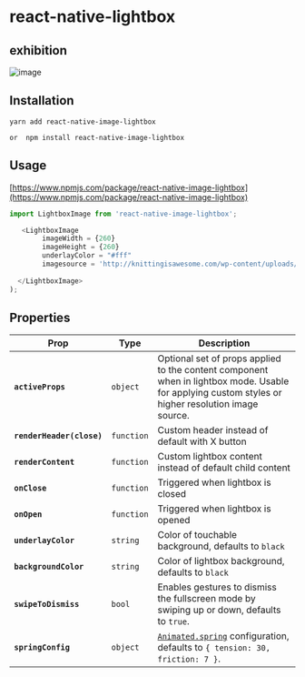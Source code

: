 # react-native-lightbox

## exhibition

![image](http://otn4d80hz.bkt.clouddn.com/2018-01-04%2016_14_55.gif)

## Installation

```
yarn add react-native-image-lightbox

or  npm install react-native-image-lightbox
```

## Usage

[https://www.npmjs.com/package/react-native-image-lightbox](https://www.npmjs.com/package/react-native-image-lightbox)

```js
import LightboxImage from 'react-native-image-lightbox';

   <LightboxImage  
        imageWidth = {260}
        imageHeight = {260}
        underlayColor = "#fff"
        imagesource = 'http://knittingisawesome.com/wp-content/uploads/2012/12/cat-wearing-a-reindeer-hat1.jpg' >
 
  </LightboxImage>
);
```

## Properties

| Prop | Type | Description |
|---|---|---|
|**`activeProps`**|`object`|Optional set of props applied to the content component when in lightbox mode. Usable for applying custom styles or higher resolution image source.|
|**`renderHeader(close)`**|`function`|Custom header instead of default with X button|
|**`renderContent`**|`function`|Custom lightbox content instead of default child content|
|**`onClose`**|`function`|Triggered when lightbox is closed|
|**`onOpen`**|`function`|Triggered when lightbox is opened|
|**`underlayColor`**|`string`|Color of touchable background, defaults to `black`|
|**`backgroundColor`**|`string`|Color of lightbox background, defaults to `black`|
|**`swipeToDismiss`**|`bool`|Enables gestures to dismiss the fullscreen mode by swiping up or down, defaults to `true`.|
|**`springConfig`**|`object`|[`Animated.spring`](https://facebook.github.io/react-native/docs/animations.html) configuration, defaults to `{ tension: 30, friction: 7 }`.|

